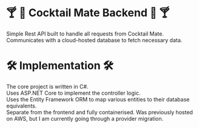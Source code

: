 # 🍸 🍾 Cocktail Mate Backend 🍾 🍸

Simple Rest API built to handle all requests from Cocktail Mate.  
Communicates with a cloud-hosted database to fetch necessary data.  

# 🛠️ Implementation 🛠️

The core project is written in C#.  
Uses ASP.NET Core to implement the controller logic.  
Uses the Entity Framework ORM to map various entities to their database equivalents.  
Separate from the frontend and fully containerised.
Was previously hosted on AWS, but I am currently going through a provider migration.
